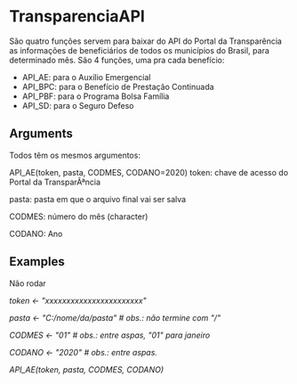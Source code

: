 # TransparenciaAPI

São quatro funções servem para baixar do API do Portal da Transparência as informações de beneficiários de todos os municípios do Brasil, para determinado mês.
São 4 funções, uma pra cada benefício:
- API_AE: para o Auxílio Emergencial
- API_BPC: para o Benefício de Prestação Continuada
- API_PBF: para o Programa Bolsa Família
- API_SD: para o Seguro Defeso





## Arguments

Todos têm os mesmos argumentos:

API_AE(token, pasta, CODMES, CODANO=2020)
token: chave de acesso do Portal da TransparÃªncia

pasta: pasta em que o arquivo final vai ser salva

CODMES: número do mês (character)

CODANO: Ano


## Examples

Não rodar

*token <- "xxxxxxxxxxxxxxxxxxxxxxx"*

*pasta <- "C:/nome/da/pasta" # obs.: não termine com "/"*

*CODMES <- "01"    # obs.: entre aspas, "01" para janeiro*

*CODANO <- "2020" # obs.: entre aspas.*


*API_AE(token, pasta, CODMES, CODANO)*
